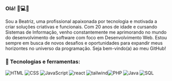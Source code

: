 ### Olá! 👋💻👩

Sou a Beatriz, uma profissional apaixonada por tecnologia e motivada a criar soluções criativas e funcionais. Com 20 anos de idade e cursando Sistemas de Informação, venho constantemente me aprimorando no mundo do desenvolvimento de software com foco em Desenvolvimento Web. Estou sempre em busca de novos desafios e oportunidades para expandir meus horizontes no universo da programação. Seja bem-vindo(a) ao meu GitHub!

<h3>🚀 Tecnologias e ferramentas:</h3>


![HTML](https://img.icons8.com/color/48/000000/html-5--v1.png) ![CSS](https://img.icons8.com/color/48/000000/css3.png) ![JavaScript](https://img.icons8.com/color/48/000000/javascript--v1.png) ![react](https://github.com/beatrizac03/beatrizac03/assets/134962161/4ab09ea9-cfa4-43d8-9b9d-55ff3212e98d) ![tailwind](https://github.com/beatrizac03/beatrizac03/assets/134962161/6f0f97ba-fe05-43b7-8766-6ecf47b4eefe)![PHP](https://img.icons8.com/color/48/000000/php.png) ![Java](https://img.icons8.com/color/48/000000/java-coffee-cup-logo--v1.png) ![SQL](https://img.icons8.com/color/48/000000/sql.png)
